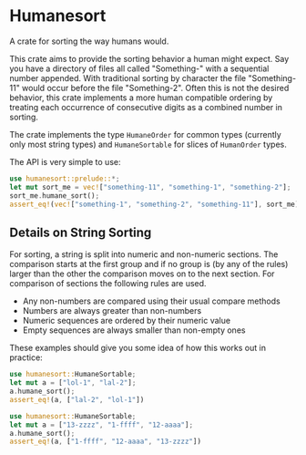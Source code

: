 # Humanesort
A crate for sorting the way humans would.

This crate aims to provide the sorting behavior a human might expect.
Say you have a directory of files all called "Something-" with a sequential number appended.
With traditional sorting by character the file "Something-11" would occur before the file
"Something-2".
Often this is not the desired behavior, this crate implements a more human compatible ordering
by treating each occurrence of consecutive digits as a combined number in sorting.

The crate implements the type `HumaneOrder` for common types (currently only most string types) and `HumaneSortable` for slices of
`HumanOrder` types.

The API is very simple to use:

```rust
use humanesort::prelude::*;
let mut sort_me = vec!["something-11", "something-1", "something-2"];
sort_me.humane_sort();
assert_eq!(vec!["something-1", "something-2", "something-11"], sort_me);
```

## Details on String Sorting

For sorting, a string is split into numeric and non-numeric sections.
The comparison starts at the first group and if no group is (by any of the rules) larger than the other
the comparison moves on to the next section. For comparison of sections the following rules are
used.

* Any non-numbers are compared using their usual compare methods
* Numbers are always greater than non-numbers
* Numeric sequences are ordered by their numeric value
* Empty sequences are always smaller than non-empty ones


These examples should give you some idea of how this works out in practice:

```rust
use humanesort::HumaneSortable;
let mut a = ["lol-1", "lal-2"];
a.humane_sort();
assert_eq!(a, ["lal-2", "lol-1"])
```

```rust
use humanesort::HumaneSortable;
let mut a = ["13-zzzz", "1-ffff", "12-aaaa"];
a.humane_sort();
assert_eq!(a, ["1-ffff", "12-aaaa", "13-zzzz"])
```

